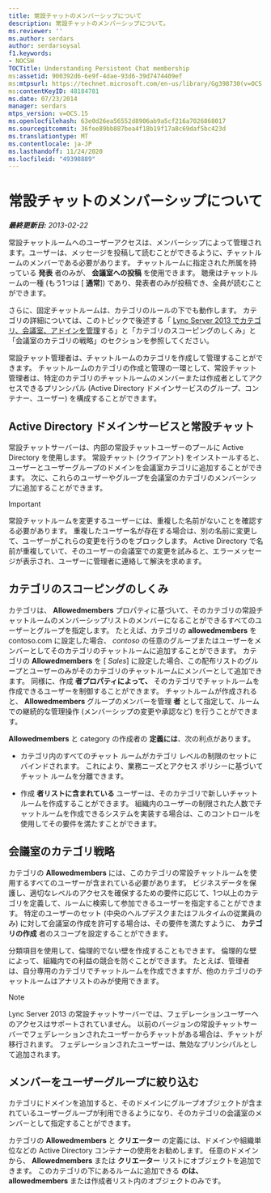 ```yaml
---
title: 常設チャットのメンバーシップについて
description: 常設チャットのメンバーシップについて。
ms.reviewer: ''
ms.author: serdars
author: serdarsoysal
f1.keywords:
- NOCSH
TOCTitle: Understanding Persistent Chat membership
ms:assetid: 900392d6-6e9f-4dae-93d6-39d7474409ef
ms:mtpsurl: https://technet.microsoft.com/en-us/library/Gg398730(v=OCS.15)
ms:contentKeyID: 48184781
ms.date: 07/23/2014
manager: serdars
mtps_version: v=OCS.15
ms.openlocfilehash: 63e0d26ea56552d8906ab9a5cf216a7026868017
ms.sourcegitcommit: 36fee89bb887bea4f18b19f17a8c69daf5bc423d
ms.translationtype: MT
ms.contentlocale: ja-JP
ms.lasthandoff: 11/24/2020
ms.locfileid: "49398889"
---
```

# <a name="understanding-persistent-chat-membership"></a>常設チャットのメンバーシップについて

<div data-xmlns="http://www.w3.org/1999/xhtml">

<div class="topic" data-xmlns="http://www.w3.org/1999/xhtml" data-msxsl="urn:schemas-microsoft-com:xslt" data-cs="https://msdn.microsoft.com/">

<div data-asp="https://msdn2.microsoft.com/asp">



</div>

<div id="mainSection">

<div id="mainBody">

<span> </span>

_**最終更新日:** 2013-02-22_

常設チャットルームへのユーザーアクセスは、メンバーシップによって管理されます。ユーザーは、メッセージを投稿して読むことができるように、チャットルームのメンバーである必要があります。 チャットルームに指定された所属を持っている **発表** 者のみが、 **会議室への投稿** を使用できます。 聴衆はチャットルームの一種 (もう1つは [ **通常**]) であり、発表者のみが投稿でき、全員が読むことができます。

さらに、固定チャットルームは、カテゴリのルールの下でも動作します。 カテゴリの詳細については、このトピックで後述する「 [Lync Server 2013 でカテゴリ、会議室、アドインを管理](lync-server-2013-managing-categories-rooms-and-add-ins.md)する」と「カテゴリのスコーピングのしくみ」と「会議室のカテゴリの戦略」のセクションを参照してください。

常設チャット管理者は、チャットルームのカテゴリを作成して管理することができます。 チャットルームのカテゴリの作成と管理の一環として、常設チャット管理者は、特定のカテゴリのチャットルームのメンバーまたは作成者としてアクセスできるプリンシパル (Active Directory ドメインサービスのグループ、コンテナー、ユーザー) を構成することができます。

<div>

## <a name="active-directory-domain-services-and-persistent-chat"></a>Active Directory ドメインサービスと常設チャット

常設チャットサーバーは、内部の常設チャットユーザーのプールに Active Directory を使用します。 常設チャット (クライアント) をインストールすると、ユーザーとユーザーグループのドメインを会議室カテゴリに追加することができます。 次に、これらのユーザーやグループを会議室のカテゴリのメンバーシップに追加することができます。

<div>


> [!IMPORTANT]  
> 常設チャットルームを変更するユーザーには、重複した名前がないことを確認する必要があります。 重複したユーザー名が存在する場合は、別の名前に変更して、ユーザーがこれらの変更を行うのをブロックします。 Active Directory で名前が重複していて、そのユーザーの会議室での変更を試みると、エラーメッセージが表示され、ユーザーに管理者に連絡して解決を求めます。



</div>

</div>

<div>

## <a name="how-category-scoping-works"></a>カテゴリのスコーピングのしくみ

カテゴリは、 **Allowedmembers** プロパティに基づいて、そのカテゴリの常設チャットルームのメンバーシップリストのメンバーになることができるすべてのユーザーとグループを指定します。 たとえば、カテゴリの **allowedmembers** を contoso.com に設定した場合、 *contoso* の任意のグループまたはユーザーをメンバーとしてそのカテゴリのチャットルームに追加することができます。 カテゴリの **Allowedmembers** を [ *Sales*] に設定した場合、この配布リストのグループとユーザーのみがそのカテゴリのチャットルームにメンバーとして追加できます。 同様に、作成 **者プロパティによって、** そのカテゴリでチャットルームを作成できるユーザーを制御することができます。 チャットルームが作成されると、 **Allowedmembers** グループのメンバーを管理 **者** として指定して、ルームでの継続的な管理操作 (メンバーシップの変更や承認など) を行うことができます。

**Allowedmembers** と category の作成者の **定義には**、次の利点があります。

  - カテゴリ内のすべてのチャット ルームがカテゴリ レベルの制限のセットにバインドされます。 これにより、業務ニーズとアクセス ポリシーに基づいてチャット ルームを分離できます。

  - 作成 **者リストに含まれている** ユーザーは、そのカテゴリで新しいチャットルームを作成することができます。 組織内のユーザーの制限された人数でチャットルームを作成できるシステムを実装する場合は、このコントロールを使用してその要件を満たすことができます。

</div>

<div>

## <a name="room-category-strategies"></a>会議室のカテゴリ戦略

カテゴリの **Allowedmembers** には、このカテゴリの常設チャットルームを使用するすべてのユーザーが含まれている必要があります。 ビジネスデータを保護し、適切なレベルのアクセスを確保するための要件に応じて、1つ以上のカテゴリを定義して、ルームに検索して参加できるユーザーを指定することができます。 特定のユーザーのセット (中央のヘルプデスクまたはフルタイムの従業員のみ) に対して会議室の作成を許可する場合は、その要件を満たすように、 **カテゴリの作成** 者のスコープを設定することができます。

分類項目を使用して、倫理的でない壁を作成することもできます。 倫理的な壁によって、組織内での利益の競合を防ぐことができます。 たとえば、管理者は、自分専用のカテゴリでチャットルームを作成できますが、他のカテゴリのチャットルームはアナリストのみが使用できます。

<div>


> [!NOTE]  
> Lync Server 2013 の常設チャットサーバーでは、フェデレーションユーザーへのアクセスはサポートされていません。 以前のバージョンの常設チャットサーバーでフェデレーションされたユーザーからチャットがある場合は、チャットが移行されます。 フェデレーションされたユーザーは、無効なプリンシパルとして追加されます。



</div>

</div>

<div>

## <a name="narrowing-the-members-to-user-groups"></a>メンバーをユーザーグループに絞り込む

カテゴリにドメインを追加すると、そのドメインにグループオブジェクトが含まれているユーザーグループが利用できるようになり、そのカテゴリの会議室のメンバーとして指定することができます。

カテゴリの **Allowedmembers** と **クリエーター** の定義には、ドメインや組織単位などの Active Directory コンテナーの使用をお勧めします。 任意のドメインから、 **Allowedmembers** または **クリエーター** リストにオブジェクトを追加できます。 このカテゴリの下にあるルームに追加できる **のは、** **allowedmembers** または作成者リスト内のオブジェクトのみです。

</div>

</div>

<span> </span>

</div>

</div>

</div>

